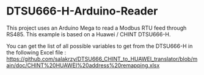 # DTSU666-H-Arduino-Reader
This project uses an Arduino Mega to read a Modbus RTU feed through RS485. This example is based on a Huawei / CHINT DTSU666-H.

You can get the list of all possible variables to get from the DTSU666-H in the following Excel file : https://github.com/salakrzy/DTSU666_CHINT_to_HUAWEI_translator/blob/main/doc/CHINT%20HUAWEI%20address%20remapping.xlsx
